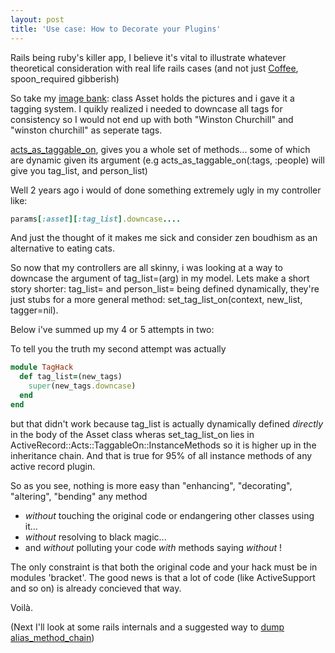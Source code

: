 ```yaml
---
layout: post
title: 'Use case: How to Decorate your Plugins'
---
```


Rails being ruby's killer app, I believe it's vital to illustrate whatever theoretical consideration with real life rails cases (and not just <a href="http://ruby.simapse.com/2008/09/from-decorator-pattern-to-before-filter_16.html">Coffee</a>, spoon_required gibberish)

So take my <a href="http://photo.charliechaplin.com/">image bank</a>: class Asset holds the pictures and i gave it a tagging system. I quikly realized i needed to downcase all tags for consistency so I would not end up with both "Winston Churchill" and "winston churchill" as seperate tags.

<a href="http://github.com/mbleigh/acts-as-taggable-on/tree/master">acts_as_taggable_on</a>, gives you a whole set of methods... some of which are dynamic given its argument (e.g acts_as_taggable_on(:tags, :people) will give you tag_list, and person_list)

Well 2 years ago i would of done something extremely ugly in my controller like:

``` ruby
params[:asset][:tag_list].downcase.... 
```

And just the thought of it makes me sick and consider zen boudhism as an alternative to eating cats.

So now that my controllers are all skinny, i was looking at a way to downcase the argument of tag_list=(arg) in my model. Lets make a short story shorter: tag_list= and person_list= being defined dynamically, they're just stubs for a more general method:  set_tag_list_on(context, new_list, tagger=nil).

Below i've summed up my 4 or 5 attempts in two:

<script src="http://gist.github.com/170539.js"></script>

To tell you the truth my second attempt was actually

``` ruby
module TagHack
  def tag_list=(new_tags)
    super(new_tags.downcase)
  end
end
``` 

but that didn't work because tag_list is actually dynamically defined _directly_ in the body of the Asset class wheras set_tag_list_on lies in ActiveRecord::Acts::TaggableOn::InstanceMethods so it is higher up in the inheritance chain. And that is true for 95% of all instance methods of any active record plugin.

So as you see, nothing is more easy than "enhancing", "decorating", "altering", "bending" any method


* _without_ touching the original code or endangering other classes using it...
* _without_ resolving to black magic... 
* and _without_ polluting your code _with_ methods saying _without_ !

The only constraint is that both the original code and your hack must be in modules 'bracket'. The good news is that a lot of code (like ActiveSupport and so on) is already concieved that way.

Voilà.

(Next I'll look at some rails internals and a suggested way to <a href="http://rails.lighthouseapp.com/projects/8994/tickets/285-alias_method_chain-limits-extensibility">dump alias_method_chain</a>)
